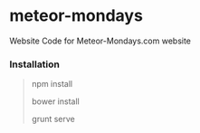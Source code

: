 # meteor-mondays
Website Code for Meteor-Mondays.com website

### Installation
> npm install
>
> bower install
>
> grunt serve

